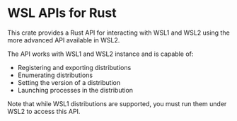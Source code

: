 # WSL APIs for Rust

This crate provides a Rust API for interacting with WSL1 and WSL2 using the more
advanced API available in WSL2.

The API works with WSL1 and WSL2 instance and is capable of:

 - Registering and exporting distributions
 - Enumerating distributions
 - Setting the version of a distribution
 - Launching processes in the distribution

Note that while WSL1 distributions are supported, you must run them under WSL2 to access this API.

